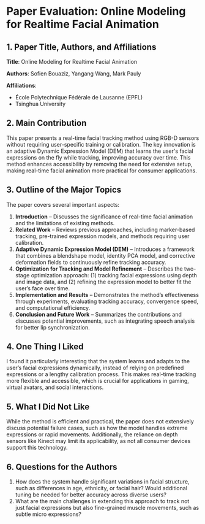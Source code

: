 # Paper Evaluation: Online Modeling for Realtime Facial Animation

## 1. Paper Title, Authors, and Affiliations

**Title**: Online Modeling for Realtime Facial Animation

**Authors**: Sofien Bouaziz, Yangang Wang, Mark Pauly

**Affiliations**:

- École Polytechnique Fédérale de Lausanne (EPFL)
- Tsinghua University

## 2. Main Contribution

This paper presents a real-time facial tracking method using RGB-D sensors without requiring user-specific training or calibration. The key innovation is an adaptive Dynamic Expression Model (DEM) that learns the user's facial expressions on the fly while tracking, improving accuracy over time. This method enhances accessibility by removing the need for extensive setup, making real-time facial animation more practical for consumer applications.

## 3. Outline of the Major Topics

The paper covers several important aspects:

1. **Introduction** – Discusses the significance of real-time facial animation and the limitations of existing methods.
2. **Related Work** – Reviews previous approaches, including marker-based tracking, pre-trained expression models, and methods requiring user calibration.
3. **Adaptive Dynamic Expression Model (DEM)** – Introduces a framework that combines a blendshape model, identity PCA model, and corrective deformation fields to continuously refine tracking accuracy.
4. **Optimization for Tracking and Model Refinement** – Describes the two-stage optimization approach: (1) tracking facial expressions using depth and image data, and (2) refining the expression model to better fit the user’s face over time.
5. **Implementation and Results** – Demonstrates the method’s effectiveness through experiments, evaluating tracking accuracy, convergence speed, and computational efficiency.
6. **Conclusion and Future Work** – Summarizes the contributions and discusses potential improvements, such as integrating speech analysis for better lip synchronization.

## 4. One Thing I Liked

I found it particularly interesting that the system learns and adapts to the user’s facial expressions dynamically, instead of relying on predefined expressions or a lengthy calibration process. This makes real-time tracking more flexible and accessible, which is crucial for applications in gaming, virtual avatars, and social interactions.

## 5. What I Did Not Like

While the method is efficient and practical, the paper does not extensively discuss potential failure cases, such as how the model handles extreme expressions or rapid movements. Additionally, the reliance on depth sensors like Kinect may limit its applicability, as not all consumer devices support this technology.

## 6. Questions for the Authors

1. How does the system handle significant variations in facial structure, such as differences in age, ethnicity, or facial hair? Would additional tuning be needed for better accuracy across diverse users?
2. What are the main challenges in extending this approach to track not just facial expressions but also fine-grained muscle movements, such as subtle micro expressions?